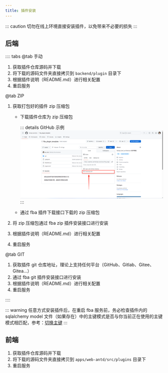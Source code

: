 ```yaml
---
title: 插件安装
---
```


::: caution
切勿在线上环境直接安装插件，以免带来不必要的损失
:::

## 后端

:::: tabs
@tab 手动

1. 获取插件仓库源码并下载
2. 将下载的源码文件夹直接拷贝到 `backend/plugin` 目录下
3. 根据插件说明（README.md）进行相关配置
4. 重启服务

@tab ZIP

1. 获取打包好的插件 zip 压缩包 <Badge type="warning" text="二选一" />

    - 下载插件仓库为 zip 压缩包

      ::: details GitHub 示例
      ![zip](/images/plugin_zip.png)
      :::

    - 通过 fba 插件下载接口下载的 zip 压缩包

2. 将 zip 压缩包通过 fba zip 插件安装接口进行安装
3. 根据插件说明（README.md）进行相关配置
4. 重启服务

@tab GIT

1. 获取插件 git 仓库地址，理论上支持任何平台（GitHub、Gitlab、Gitee、Gitea...）
2. 通过 fba git 插件安装接口进行安装
3. 根据插件说明（README.md）进行相关配置
4. 重启服务

::::

::: warning
任意方式安装插件后，在重启 fba 服务前，务必检查插件内的 sqlalchemy model
文件（如果存在）中的主键模式是否与你当前正在使用的主键模式相匹配，参考：[切换主键](../backend/reference/pk.md)
:::

## 前端

1. 获取插件仓库源码并下载
2. 将下载的源码文件夹直接拷贝到 `apps/web-antd/src/plugins` 目录下
3. 重启服务
